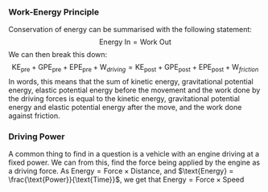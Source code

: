 ###  Work-Energy Principle
Conservation of energy can be summarised with the following statement:
$$\text{Energy In} = \text{Work Out}$$
We can then break this down:
$$\text{KE}_\text{pre} + \text{GPE}_\text{pre} + \text{EPE}_\text{pre} + \text{W}_{driving} = \text{KE}_\text{post} + \text{GPE}_\text{post} + \text{EPE}_\text{post} + \text{W}_{friction}$$
In words, this means that the sum of kinetic energy, gravitational potential energy, elastic potential energy before the movement and the work done by the driving forces is equal to the kinetic energy, gravitational potential energy and elastic potential energy after the move, and the work done against friction.

### Driving Power
A common thing to find in a question is a vehicle with an engine driving at a fixed power. We can from this, find the force being applied by the engine as a driving force.
As $\text{Energy} = \text{Force}\times\text{Distance}$, and $\text{Energy} = \frac{\text{Power}}{\text{Time}}$,
we get that $\text{Energy} = \text{Force}\times\text{Speed}$
 
